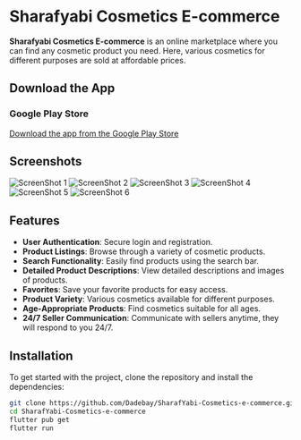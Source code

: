 # Sharafyabi Cosmetics E-commerce

**Sharafyabi Cosmetics E-commerce** is an online marketplace where you can find any cosmetic product you need. Here, various cosmetics for different purposes are sold at affordable prices.

## Download the App

### Google Play Store
[Download the app from the Google Play Store](https://play.google.com/store/apps/details?id=com.bilermennesil.sharafyabi)

## Screenshots
![ScreenShot 1](https://play-lh.googleusercontent.com/iM26UXqPSmpGapPB8Cx2w9TqYesSi21vlPiGR7RwiPYo2rcaea_4ZIDPtdmJGJGsxxE=w1052-h592-rw)
![ScreenShot 2](https://play-lh.googleusercontent.com/6vhgUPpheOFrsbjuvQWhDFBEykZK7yVFVsNgNq-jUhwXjywZGZ9vVVnI_aQTF5-Xfd8=w1052-h592-rw)
![ScreenShot 3](https://play-lh.googleusercontent.com/q4paMSipPLMsrZMhc7V1fwj6arRmbg5f-3HD2spKilIKD6fYpcMZAka8U8emzmvXFmg=w1052-h592-rw)
![ScreenShot 4](https://play-lh.googleusercontent.com/_-OrRxIY7frreBGTbFcigdF2oGRUgbUYfJQLOV_5w-p3GBvuQdWnH3v-IBU41CC-2A=w1052-h592-rw)
![ScreenShot 5](https://play-lh.googleusercontent.com/zsG8O475enwQ-Y7t3c3m_UMgS4dNJT6qDbiHKDdgV41uBBYrmg1aGaFOc9Kgl7BbYEQ=w1052-h592-rw)
![ScreenShot 6](https://play-lh.googleusercontent.com/pCyn6T45EcHKipqaaPEjD4fSFgUVua8U9KdgiT9zMeOBoywhfAC3bRNnMwB4p0Q-wN0=w1052-h592-rw)

## Features

- **User Authentication**: Secure login and registration.
- **Product Listings**: Browse through a variety of cosmetic products.
- **Search Functionality**: Easily find products using the search bar.
- **Detailed Product Descriptions**: View detailed descriptions and images of products.
- **Favorites**: Save your favorite products for easy access.
- **Product Variety**: Various cosmetics available for different purposes.
- **Age-Appropriate Products**: Find cosmetics suitable for all ages.
- **24/7 Seller Communication**: Communicate with sellers anytime, they will respond to you 24/7.

## Installation

To get started with the project, clone the repository and install the dependencies:

```bash
git clone https://github.com/Dadebay/SharafYabi-Cosmetics-e-commerce.git
cd SharafYabi-Cosmetics-e-commerce
flutter pub get
flutter run
